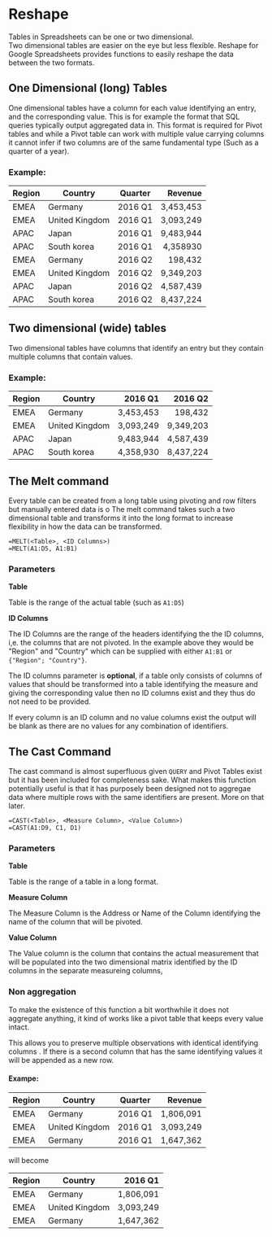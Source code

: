 # Reshape
Tables in Spreadsheets can be one or two dimensional.   
Two dimensional tables are easier on the eye but less flexible.
Reshape for Google Spreadsheets provides functions to easily reshape the data between the two formats.

## One Dimensional (long) Tables
One dimensional tables have a column for each value identifying an entry, and the corresponding value.
This is for example the format that SQL queries typically output aggregated data in.
This format is required for Pivot tables and while a Pivot table can work with multiple value carrying columns it cannot infer if two columns are of the same fundamental type (Such as a quarter of a year).

### Example:
| Region | Country        | Quarter | Revenue   |
| ------ | -------------- | ------- | ---------:|
| EMEA   | Germany        | 2016 Q1 | 3,453,453 |
| EMEA   | United Kingdom | 2016 Q1 | 3,093,249 |
| APAC   | Japan          | 2016 Q1 | 9,483,944 |
| APAC   | South korea    | 2016 Q1 | 4,358930  |
| EMEA   | Germany        | 2016 Q2 | 198,432   |
| EMEA   | United Kingdom | 2016 Q2 | 9,349,203 |
| APAC   | Japan          | 2016 Q2 | 4,587,439 |
| APAC   | South korea    | 2016 Q2 | 8,437,224 |

## Two dimensional (wide) tables
Two dimensional tables have columns that identify an entry but they contain multiple columns that contain values.

### Example:
| Region | Country        | 2016 Q1   | 2016 Q2   |
| ------ | -------------- | ---------:| ---------:|
| EMEA   | Germany        | 3,453,453 | 198,432   |
| EMEA   | United Kingdom | 3,093,249 | 9,349,203 |
| APAC   | Japan          | 9,483,944 | 4,587,439 |
| APAC   | South korea    | 4,358,930 | 8,437,224 |

## The Melt command
Every table can be created from a long table using pivoting and row filters but manually entered data is o
The melt command takes such a two dimensional table and transforms it into the long format to increase flexibility in how the  data can be transformed.

    =MELT(<Table>, <ID Columns>)
    =MELT(A1:D5, A1:B1)

### Parameters
**Table**

Table is the range of the actual table (such as `A1:D5`)

**ID Columns**

The ID Columns are the range of the headers identifying the the ID columns, i,e. the columns that are not pivoted.
In the example above they would be "Region" and "Country" which can be supplied with either `A1:B1` or `{"Region"; "Country"}`.

The ID columns parameter is **optional**, if a table only consists of columns of values that should be transformed into a table identifying the measure and giving the corresponding value then no ID columns exist and they thus do not need to be provided.

If every column is an ID column and no value columns exist the output will be blank as there are no values for any combination of identifiers.

## The Cast Command
The cast command is almost superfluous given `QUERY` and Pivot Tables exist but it has been included for completeness sake.
What makes this function potentially useful is that it has purposely been designed not to aggregae data where multiple rows with the same identifiers are present. More on that later.

    =CAST(<Table>, <Measure Column>, <Value Column>)
    =CAST(A1:D9, C1, D1)

### Parameters
**Table**

Table is the range of a table in a long format.

**Measure Column**

The Measure Column is the Address or Name of the Column identifying the name of the column that will be pivoted.

**Value Column**

The Value column is the column that contains the actual measurement that will be populated into the two dimensional matrix identified by the ID columns in the separate measureing columns,

### Non aggregation
To make the existence of this function a bit worthwhile it does not aggregate anything, it kind of works like a pivot table that keeps every value intact.

This allows you to preserve multiple observations with identical identifying columns .
If there is a second column that has the same identifying values it will be appended as a new row.

#### Exampe:
| Region | Country        | Quarter | Revenue |
| ------ | -------------- | ------- | -------:|
| EMEA   | Germany        | 2016 Q1 | 1,806,091 |
| EMEA   | United Kingdom | 2016 Q1 | 3,093,249 |
| EMEA   | Germany        | 2016 Q1 | 1,647,362 |

will become

| Region | Country        | 2016 Q1   |
| ------ | -------------- | ---------:|
| EMEA   | Germany        | 1,806,091 |
| EMEA   | United Kingdom | 3,093,249 |
| EMEA   | Germany        | 1,647,362 |
